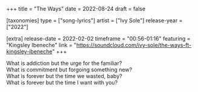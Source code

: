 +++
title = "The Ways"
date = 2022-08-24
draft = false

[taxonomies]
type = ["song-lyrics"]
artist = ["Ivy Sole"]
release-year = ["2022"]

[extra]
release-date = 2022-02-02
timeframe = "00:56-01:16"
featuring = "Kingsley Ibeneche"
link = "https://soundcloud.com/ivy-sole/the-ways-ft-kingsley-ibeneche"
+++

What is addiction but the urge for the familiar?  
What is commitment but forgoing something new?  
What is forever but the time we wasted, baby?  
What is forever but the time I want with you?  

